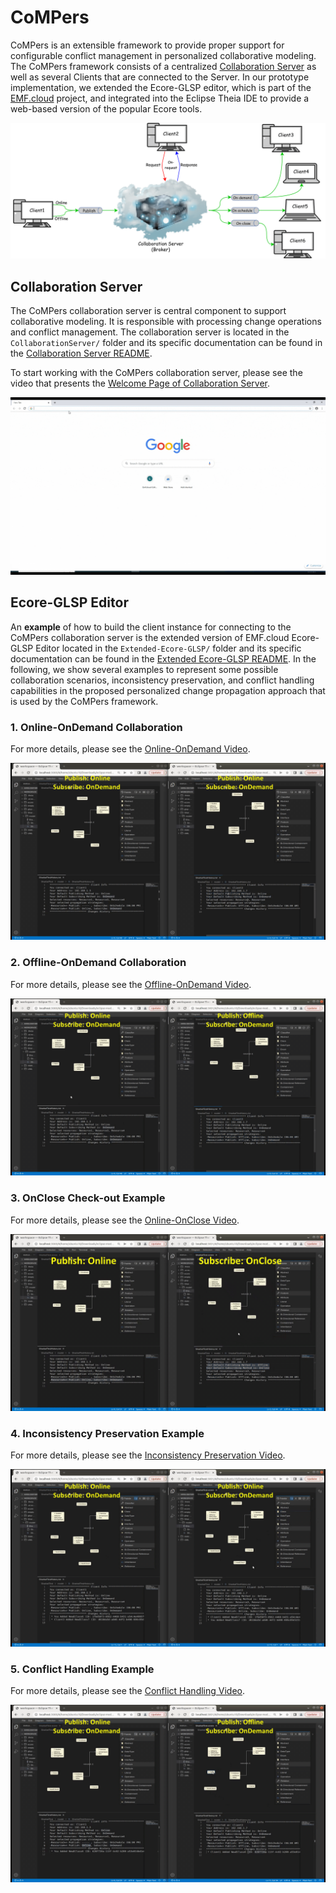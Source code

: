 # CoMPers
CoMPers is an extensible framework to provide proper support for configurable conflict management in personalized collaborative modeling. 
The CoMPers framework consists of a centralized [Collaboration Server](https://github.com/MSharbaf/CoMPers/tree/main/CollaborationServer) as well as several Clients that are connected to the Server. 
In our prototype implementation, we extended the Ecore-GLSP editor, which is part of the [EMF.cloud](https://www.eclipse.org/emfcloud/) project, and integrated into the Eclipse Theia IDE to provide a web-based version of the popular Ecore tools. 

![CoMPers Collaborative Modeling Archichecture](images/MainArch.png)

## Collaboration Server
The CoMPers collaboration server is central component to support collaborative modeling. It is responsible with processing change operations and conflict management. The collaboration server is located in the `CollaborationServer/` folder and its specific documentation can be found in the [Collaboration Server README](CollaborationServer/README.md).

To start working with the CoMPers collaboration server, please see the video that presents the [Welcome Page of Collaboration Server](https://drive.google.com/file/d/1mSWfnrGpHEo_jUz4iX91N5FQ-JWXG2NF/view?usp=sharing).

![Welcome Page Example](images/WelcomePage.gif)


## Ecore-GLSP Editor
An **example** of how to build the client instance for connecting to the CoMPers collaboration server is the extended version of EMF.cloud Ecore-GLSP Editor located in the `Extended-Ecore-GLSP/` folder and its specific documentation can be found in the [Extended Ecore-GLSP README](Extended-Ecore-GLSP/README.md). 
In the following, we show several examples to represent some possible collaboration scenarios, inconsistency preservation, and conflict handling capabilities in the proposed personalized change propagation approach that is used by the CoMPers framework.   

### 1. Online-OnDemand Collaboration

For more details, please see the [Online-OnDemand Video](https://drive.google.com/file/d/1IwCLoRzR-mZ-GfrgyLRVqZX_cs8V8PZq/view?usp=sharing).

![Online-OnDemand Example](images/OnlineOnDemand.gif)


### 2. Offline-OnDemand Collaboration

For more details, please see the [Offline-OnDemand Video](https://drive.google.com/file/d/1Qj2VjCZ8BoEcf9oGrMTcAwOhn_Gvg_B-/view?usp=sharing).

![Offline-OnDemand Example](images/OfflineOnDemand.gif)


### 3. OnClose Check-out Example

For more details, please see the [Online-OnClose Video](https://drive.google.com/file/d/1mSWfnrGpHEo_jUz4iX91N5FQ-JWXG2NF/view?usp=sharing).

![Online-OnClose Example](images/PublishOnline-SubscribeOnClose.gif)


### 4. Inconsistency Preservation Example

For more details, please see the [Inconsistency Preservation Video](https://drive.google.com/file/d/1dui2h7AHNNv6RkV-2-vvvTvon150o0gc/view?usp=sharing).

![Inconsistency Preservation Example](images/InconsistencyPreservation.gif)


### 5. Conflict Handling Example

For more details, please see the [Conflict Handling Video](https://drive.google.com/file/d/1cmJT8gBdmq4O77AFPOlXNEkj71C7Cp_p/view?usp=sharing).

![Conflict Handling Example](images/ConflictHandling.gif)

